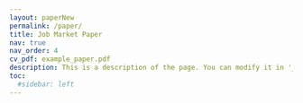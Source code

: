 ```yaml
---
layout: paperNew
permalink: /paper/
title: Job Market Paper
nav: true
nav_order: 4
cv_pdf: example_paper.pdf
description: This is a description of the page. You can modify it in '_pages/cv.md'. You can also change or remove the top pdf download button. You can find my paper here. Change 1.
toc:
  #sidebar: left
---
```

